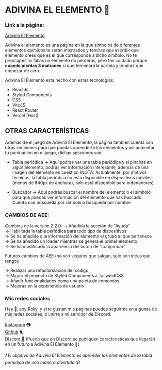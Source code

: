 # ADIVINA EL ELEMENTO 🧪
### Link a la página:

[Adivina El Elemento](https://adivinaelelemento.vercel.app)

Adivina el elemento es una página en la que símbolos de diferentes elementos químicos te serán mostrados y tendras que escribir que elemento crees que es el que corresponde a dicho símbolo.
No te preocupes, si fallas un elemento no perderás, pero ten cuidado porque **cuando pierdas 3 matraces** si que terminará la partida y tendrás que empezar de cero.

Adivina El Elemento esta hecho con estas tecnologias:

- ReactJs
- Styled Components
- CSS
- ViteJS
- React Router
- Vercel (Host)

## OTRAS CARACTERÍSTICAS

Además de el juego de Adivina El Elemento, la página también cuenta con otras secciones para que puedas aprenderte los elementos y así aumentar tu puntuación en el juego, dichas secciones son: 

- Tabla periódica -> Aquí podras ver una tabla periódica y si pinchas en algún elemento, podrás ver información interesante, además de una imagen del elemento en cuestión (NOTA: Actualmente, por motivos técnicos, la tabla periódica no esta disponible en dispositivos móviles (menos de 840px de anchura), solo está disponible para ordenadores)

- Buscador -> Aquí podrás buscar el nombre del elemento o el símbolo para que puedas ver información del elemento que has buscado. Cuenta con búsqueda por símbolo o búsqueda por nombre

### CAMBIOS DE AEE:

Cambios de la versión 2.2.0: 
-> Añadida la sección de "Ayuda" <br>
-> Habilitada la tabla periódica para todo tipo de dispositivos <br>
-> Se ha añadido a la información del elemento el grupo al que pertenece <br>
-> Se ha añadido un loader mientras se genera el primer elemento <br>
-> Se ha modificado la apariencia del botón de "comprobar" <br>

Futuros cambios de AEE (no son seguros que salgan, solo son ideas que tengo):

-> Realizar una refactorización del código <br> 
-> Migrar el proyecto de Styled Components a TailwindCSS <br>
-> Añadir funcionalidades como una paleta de comandos <br>
-> Mejoras en la experiencia de usuario <br>


### Mis redes sociales

Hey 👋, soy Roky, y si te gustan mis páginas puedes seguirme en algunas de mis redes sociales, o unirte a mi servidor de Discord:
<br><br>
[Instagram](https://www.instagram.com/kirkydev_30/) 📷
<br>
[Github](https://github.com/Roky3029) 🐈
<br>
[Discord](https://discord.gg/qkPun79h2y) 🎤
(Puede que en Discord se publiquen características que llegarán en un futuro a Adivina El Elemento 👀)

###### ❗ El objetivo de Adivina El Elemento es aprender los elementos de la tabla periódica de una manera divertida :D